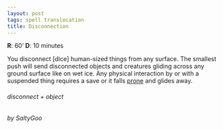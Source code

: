 ```yaml
---
layout: post
tags: spell translocation
title: Disconnection
---
```

**R**: 60’		**D**: 10 minutes

You disconnect [dice] human-sized things from any surface. The smallest push will send disconnected objects and creatures gliding across any ground surface like on wet ice. Any physical interaction by or with a suspended thing requires a save or it falls [prone](/2020/11/10/extra-rules/#conditions) and glides away.

###### disconnect + object
###### by SaltyGoo
